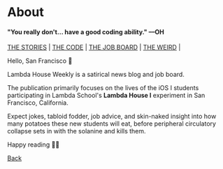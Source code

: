 # About

#### "You really don't... have a good coding ability." ––OH

[THE STORIES](https://www.lambda.house/stories) | [THE CODE](https://www.lambda.house/coming-soon) | [THE JOB BOARD](https://www.lambda.house/coming-soon) | [THE WEIRD](https://www.lambda.house/coming-soon) |

Hello, San Francisco 👋

Lambda House Weekly is a satirical news blog and job board.

The publication primarily focuses on the lives of the iOS I students participating
in Lambda School's **Lambda House I** experiment in San Francisco, California.

Expect jokes, tabloid fodder, job advice, and skin-naked insight into how many
potatoes these new students will eat, before peripheral circulatory collapse sets
in with the solanine and kills them.

Happy reading 👨‍🚀

[Back](https://www.lambda.house)

